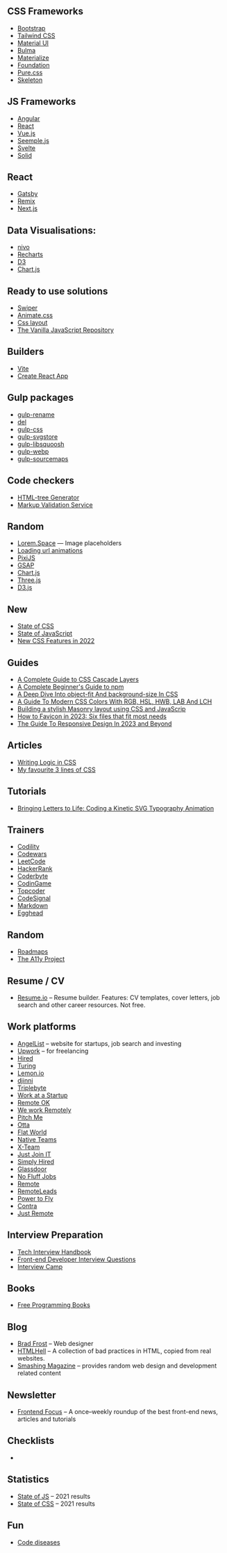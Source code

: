 ## CSS Frameworks

- [Bootstrap](https://getbootstrap.com/)
- [Tailwind CSS](https://tailwindcss.com/)
- [Material UI](https://mui.com/)
- [Bulma](https://bulma.io/)
- [Materialize](https://materializecss.com/)
- [Foundation](https://get.foundation/)
- [Pure.css](https://purecss.io/)
- [Skeleton](http://getskeleton.com/)

## JS Frameworks

- [Angular](https://angular.io/)
- [React](https://reactjs.org/)
- [Vue.js](https://vuejs.org/)
- [Seemple.js](https://seemple.js.org/)
- [Svelte](https://svelte.dev/)
- [Solid](https://www.solidjs.com/)

## React
- [Gatsby](https://www.gatsbyjs.com/)
- [Remix](https://remix.run/)
- [Next.js](https://nextjs.org/)

## Data Visualisations:

- [nivo](https://nivo.rocks/)
- [Recharts](https://recharts.org/)
- [D3](https://d3js.org/)
- [Chart.js](https://www.chartjs.org/)

## Ready to use solutions

- [Swiper](https://swiperjs.com/)
- [Animate.css](https://animate.style/)
- [Css layout](https://csslayout.io/)
- [The Vanilla JavaScript Repository](https://vanillalist.top/)

## Builders

- [Vite](https://vitejs.dev/)
- [Create React App](https://create-react-app.dev/)

## Gulp packages

- [gulp-rename](https://www.npmjs.com/package/gulp-rename)
- [del](https://www.npmjs.com/package/del)
- [gulp-css](https://www.npmjs.com/package/gulp-csso)
- [gulp-svgstore](https://www.npmjs.com/package/gulp-svgstore)
- [gulp-libsquoosh](https://www.npmjs.com/package/gulp-libsquoosh)
- [gulp-webp](https://www.npmjs.com/package/gulp-webp)
- [gulp-sourcemaps](https://www.npmjs.com/package/gulp-sourcemaps)

## Code checkers

- [HTML-tree Generator](https://yoksel.github.io/html-tree/)
- [Markup Validation Service](https://validator.w3.org/)

## Random

- [Lorem.Space](https://lorem.space/) — Image placeholders
- [Loading url animations](https://lunarfang416.github.io/url-animations/)
- [PixiJS](https://pixijs.com/)
- [GSAP](https://greensock.com/gsap/)
- [Chart.js](https://www.chartjs.org/)
- [Three.js](https://threejs.org/)
- [D3.js](https://d3js.org/)

## New

- [State of CSS](https://stateofcss.com/en-us/)
- [State of JavaScript](https://stateofjs.com/en-us/)
- [New CSS Features in 2022](https://www.smashingmagazine.com/2022/03/new-css-features-2022/)

## Guides

- [A Complete Guide to CSS Cascade Layers](https://css-tricks.com/css-cascade-layers/)
- [A Complete Beginner's Guide to npm](https://css-tricks.com/a-complete-beginners-guide-to-npm/)
- [A Deep Dive Into object-fit And background-size In CSS](https://www.smashingmagazine.com/2021/10/object-fit-background-size-css/)
- [A Guide To Modern CSS Colors With RGB, HSL, HWB, LAB And LCH](https://www.smashingmagazine.com/2021/11/guide-modern-css-colors/)
- [Building a stylish Masonry layout using CSS and JavaScrip](https://blog.andri.co/021-building-a-stylish-masonry-layout-using-just-css-and-javascript/)
- [
How to Favicon in 2023: Six files that fit most needs](https://evilmartians.com/chronicles/how-to-favicon-in-2021-six-files-that-fit-most-needs)
- [The Guide To Responsive Design In 2023 and Beyond](https://ishadeed.com/article/responsive-design/)

## Articles

- [Writing Logic in CSS](https://iamschulz.com/writing-logic-in-css/)
- [My favourite 3 lines of CSS](https://andy-bell.co.uk/my-favourite-3-lines-of-css/)

## Tutorials

- [Bringing Letters to Life: Coding a Kinetic SVG Typography Animation](https://tympanus.net/codrops/2023/01/31/bringing-letters-to-life-coding-a-kinetic-svg-typography-animation/)

## Trainers

- [Codility](https://app.codility.com)
- [Codewars](https://www.codewars.com/kata/latest)
- [LeetCode](https://leetcode.com/)
- [HackerRank](https://www.hackerrank.com/)
- [Coderbyte](https://coderbyte.com/)
- [CodinGame](https://www.codingame.com/start)
- [Topcoder](https://www.topcoder.com/)
- [CodeSignal](https://codesignal.com/)
- [Markdown](https://commonmark.org/)
- [Egghead](https://egghead.io/)

## Random 

- [Roadmaps](https://roadmap.sh/)
- [The A11y Project](https://www.a11yproject.com/)

## Resume / CV

- [Resume.io](https://resume.io/app) – Resume builder. Features: CV templates, cover letters,  job search and other career resources. Not free.

## Work platforms

- [AngelList](https://angel.co/) – website for startups, job search and investing
- [Upwork](https://www.upwork.com/nx/find-work/best-matches) – for freelancing
- [Hired](https://hired.com/)
- [Turing](https://www.turing.com/)
- [Lemon.io](https://lemon.io/for-developers/)
- [djinni](https://djinni.co/)
- [Triplebyte](https://triplebyte.com/)
- [Work at a Startup](https://www.workatastartup.com/)
- [Remote OK](https://remoteok.com/)
- [We work Remotely](https://weworkremotely.com/)
- [Pitch Me](https://pitchme.co/)
- [Otta](https://otta.com/)
- [Flat World](https://flatworld.co/)
- [Native Teams](https://nativeteams.com/)
- [X-Team](https://x-team.com/developers/)
- [Just Join IT](https://justjoin.it/)
- [Simply Hired](https://www.simplyhired.com/)
- [Glassdoor](https://www.glassdoor.com/index.htm)
- [No Fluff Jobs](https://nofluffjobs.com/ua)
- [Remote](https://remote.co/)
- [RemoteLeads](https://remoteleads.io/)
- [Power to Fly](https://powertofly.com/)
- [Contra](https://contra.com/)
- [Just Remote](https://justremote.co/)

## Interview Preparation

- [Tech Interview Handbook](https://www.techinterviewhandbook.org/)
- [Front-end Developer Interview Questions](https://h5bp.org/Front-end-Developer-Interview-Questions/)
- [Interview Camp](https://interviewcamp.io/)

## Books

- [Free Programming Books](https://ebookfoundation.github.io/free-programming-books/)

## Blog 

- [Brad Frost](https://bradfrost.com/) – Web designer
- [HTMLHell](https://www.htmhell.dev/) – A collection of bad practices in HTML, copied from real websites.
- [Smashing Magazine](https://www.smashingmagazine.com/) – provides random web design and development related content

## Newsletter

- [Frontend Focus](https://frontendfoc.us/) – A once–weekly roundup of the best front-end news, articles and tutorials

## Checklists

- 

## Statistics

- [State of JS](https://2021.stateofjs.com) – 2021 results
- [State of CSS](https://2021.stateofcss.com/en-US/) – 2021 results

## Fun

- [Code diseases](https://nicothin.pro/diseases-coder/)
